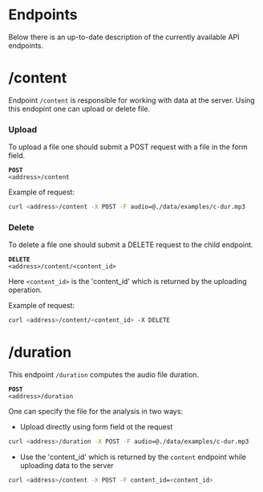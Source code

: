 # Endpoints

Below there is an up-to-date description of the currently available API endpoints.

# /content

Endpoint `/content` is responsible for working with data at the server. Using this endopint one can upload or delete file.

### Upload

To upload a file one should submit a POST request with a file in the form field.

<code class="prettyprint"><strong>POST</strong> \<address\>/content</code>
  
Example of request:

```bash
curl <address>/content -X POST -F audio=@./data/examples/c-dur.mp3
```

### Delete

To delete a file one should submit a DELETE request to the child endpoint.

<code class="prettyprint"><strong>DELETE</strong> \<address\>/content/\<content_id\></code>

Here `<content_id>` is the 'content_id' which is returned by the uploading operation.
  
Example of request:

```bash
curl <address>/content/<content_id> -X DELETE
```

# /duration

This endpoint `/duration` computes the audio file duration.

<code class="prettyprint"><strong>POST</strong> \<address\>/duration</code>

One can specify the file for the analysis in two ways:

* Upload directly using form field ot the request
```bash
curl <address>/duration -X POST -F audio=@./data/examples/c-dur.mp3
```
* Use the 'content_id' which is returned by the `content` endpoint while uploading data to the server
```bash
curl <address>/content -X POST -F content_id=<content_id>
```
